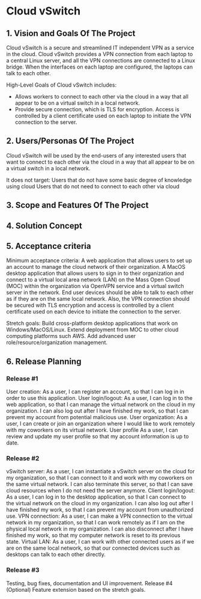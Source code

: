 # Cloud vSwitch

## 1. Vision and Goals Of The Project
Cloud vSwitch is a secure and streamlined IT independent VPN as a service in the cloud. Cloud vSwitch provides a VPN connection from each laptop to a central Linux server, and all the VPN connections are connected to a Linux bridge. When the interfaces on each laptop are configured, the laptops can talk to each other. 

High-Level Goals of Cloud vSwitch includes: 
* Allows workers to connect to each other via the cloud in a way that all appear to be on a virtual switch in a local network.
* Provide secure connection, which is TLS for encryption. Access is controlled by a client certificate used on each laptop to initiate the VPN connection to the server. 

## 2. Users/Personas Of The Project
Cloud vSwitch will be used by the end-users of any interested users that want to connect to each other via the cloud in a way that all appear to be on a virtual switch in a local network.

It does not target:
Users that do not have some basic degree of knowledge using cloud
Users that do not need to connect to each other via cloud
## 3. Scope and Features Of The Project



## 4. Solution Concept



## 5. Acceptance criteria
Minimum acceptance criteria:
A web application that allows users to set up an account to manage the cloud network of their organization.
A MacOS desktop application that allows users to sign in to their organization and connect to a virtual local area network (LAN) on the Mass Open Cloud (MOC) within the organization via OpenVPN service and a virtual switch server in the network. 
End user devices should be able to talk to each other as if they are on the same local network. Also, the VPN connection should be secured with TLS encryption and access is controlled by a client certificate used on each device to initiate the connection to the server.

Stretch goals:
Build cross-platform desktop applications that work on Windows/MacOS/Linux.
Extend deployment from MOC to other cloud computing platforms such AWS.
Add advanced user role/resource/organization management.

## 6. Release Planning
### Release #1 
User creation: 
As a user, I can register an account, so that I can log in in order to use this application.
User login/logout:
As a user, I can log in to the web application, so that I can manage the virtual network on the cloud in my organization. I can also log out after I have finished my work, so that I can prevent my account from potential malicious use.
User organization:
As a user, I can create or join an organization where I would like to work remotely with my coworkers on its virtual network.
User profile
As a user, I can review and update my user profile so that my account information is up to date.

### Release #2 
vSwitch server:
As a user, I can instantiate a vSwitch server on the cloud for my organization, so that I can connect to it and work with my coworkers on the same virtual network. I can also terminate this server, so that I can save cloud resources when I do not need the server anymore. 
Client login/logout:
As a user, I can log in to the desktop application, so that I can connect to the virtual network on the cloud in my organization. I can also log out after I have finished my work, so that I can prevent my account from unauthorized use.
VPN connection: 
As a user, I can make a VPN connection to the virtual network in my organization, so that I can work remotely as if I am on the physical local network in my organization. I can also disconnect after I have finished my work, so that my computer network is reset to its previous state.
Virtual LAN:
As a user, I can work with other connected users as if we are on the same local network, so that our connected devices such as desktops can talk to each other directly.

### Release #3
Testing, bug fixes, documentation and UI improvement. 
Release #4 (Optional)
Feature extension based on the stretch goals.

